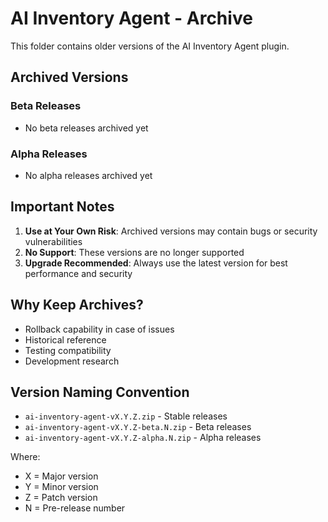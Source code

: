 # AI Inventory Agent - Archive

This folder contains older versions of the AI Inventory Agent plugin.

## Archived Versions

### Beta Releases
- No beta releases archived yet

### Alpha Releases
- No alpha releases archived yet

## Important Notes

1. **Use at Your Own Risk**: Archived versions may contain bugs or security vulnerabilities
2. **No Support**: These versions are no longer supported
3. **Upgrade Recommended**: Always use the latest version for best performance and security

## Why Keep Archives?

- Rollback capability in case of issues
- Historical reference
- Testing compatibility
- Development research

## Version Naming Convention

- `ai-inventory-agent-vX.Y.Z.zip` - Stable releases
- `ai-inventory-agent-vX.Y.Z-beta.N.zip` - Beta releases
- `ai-inventory-agent-vX.Y.Z-alpha.N.zip` - Alpha releases

Where:
- X = Major version
- Y = Minor version
- Z = Patch version
- N = Pre-release number